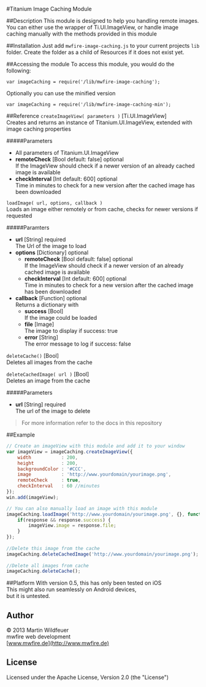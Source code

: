 #Titanium Image Caching Module

##Description
This module is designed to help you handling remote images. You can either use the wrapper of Ti.UI.ImageView, or handle image caching manually with the methods provided in this module

##Installation
Just add `mwfire-image-caching.js` to your current projects `lib` folder. Create the folder as a child of Resources if it does not exist yet.

##Accessing the module
To access this module, you would do the following:

    var imageCaching = require('/lib/mwfire-image-caching');

Optionally you can use the minified version

    var imageCaching = require('/lib/mwfire-image-caching-min');
    
##Reference
`createImageView( parameters )` [Ti.UI.ImageView]
<br>Creates and returns an instance of Titanium.UI.ImageView, extended with image caching properties

#####Parameters
* All parameters of Titanium.UI.ImageView
* **remoteCheck** [Bool default: false] optional<br>If the ImageView should check if a newer version of an already cached image is available
* **checkInterval** [Int default: 600] optional<br>Time in minutes to check for a new version after the cached image has been downloaded

`loadImage( url, options, callback )`
<br>Loads an image either remotely or from cache, checks for newer versions if requested

#####Paramters
* **url** [String] required<br> The Url of the image to load
* **options** [Dictionary] optional
    * **remoteCheck** [Bool default: false] optional<br>If the ImageView should check if a newer version of an already cached image is available
    * **checkInterval** [Int default: 600] optional<br>Time in minutes to check for a new version after the cached image has been downloaded
* **callback** [Function] optional<br>Returns a dictionary with
    * **success** [Bool]<br>If the image could be loaded
    * **file** [Image]<br>The image to display if success: true
    * **error** [String]<br>The error message to log if success: false

`deleteCache()` [Bool]
<br>Deletes all images from the cache

`deleteCachedImage( url )` [Bool]
<br>Deletes an image from the cache

#####Parameters
* **url** [String] required<br>The url of the image to delete

> For more information refer to the docs in this repository


    

##Example

```javascript
// Create an imageView with this module and add it to your window
var imageView = imageCaching.createImageView({
    width           : 200,
    height          : 200,
    backgroundColor : '#CCC',
    image           : 'http://www.yourdomain/yourimage.png',
    remoteCheck     : true,
    checkInterval   : 60 //minutes
});
win.add(imageView);

// You can also manually load an image with this module
imageCaching.loadImage('http://www.yourdomain/yourimage.png', {}, function(response) {
    if(response && response.success) {
        imageView.image = response.file;
    }
});
    
//Delete this image from the cache
imageCaching.deleteCachedImage('http://www.yourdomain/yourimage.png');
    
//Delete all images from cache
imageCaching.deleteCache();
```
    
##Platform
With version 0.5, this has only been tested on iOS<br>
This might also run seamlessly on Android devices,<br>
but it is untested.

## Author

© 2013 Martin Wildfeuer<br>
mwfire web development<br>
[www.mwfire.de](http://www.mwfire.de)

## License

Licensed under the Apache License, Version 2.0 (the "License")

